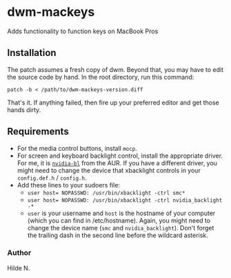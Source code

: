 # dwm-mackeys
Adds functionality to function keys on MacBook Pros

## Installation
The patch assumes a fresh copy of dwm. Beyond that, you may have to edit the source code by hand.
In the root directory, run this command:
```
patch -b < /path/to/dwm-mackeys-version.diff
```
That's it. If anything failed, then fire up your preferred editor and get those hands dirty.

## Requirements
* For the media control buttons, install `mocp`.
* For screen and keyboard backlight control, install the appropriate driver. For me, it is [`nvidia-bl`](https://aur.archlinux.org/packages/nvidia-bl/) from the AUR. If you have a different driver, you might need to change the device that xbacklight controls in your `config.def.h` / `config.h`.
* Add these lines to your sudoers file:
	* `user host= NOPASSWD: /usr/bin/xbacklight -ctrl smc*`
	* `user host= NOPASSWD: /usr/bin/xbacklight -ctrl nvidia_backlight -*`
	* `user` is your username and `host` is the hostname of your computer (which you can find in /etc/hostname). Again, you might need to change the device name (`smc` and `nvidia_backlight`). Don't forget the trailing dash in the second line before the wildcard asterisk.

### Author
Hilde N.
